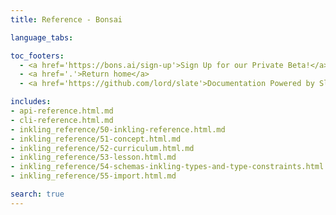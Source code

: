 ```yaml
---
title: Reference - Bonsai

language_tabs:

toc_footers:
  - <a href='https://bons.ai/sign-up'>Sign Up for our Private Beta!</a>
  - <a href='.'>Return home</a>
  - <a href='https://github.com/lord/slate'>Documentation Powered by Slate</a>

includes:
- api-reference.html.md
- cli-reference.html.md
- inkling_reference/50-inkling-reference.html.md
- inkling_reference/51-concept.html.md
- inkling_reference/52-curriculum.html.md
- inkling_reference/53-lesson.html.md
- inkling_reference/54-schemas-inkling-types-and-type-constraints.html.md
- inkling_reference/55-import.html.md

search: true
---
```

